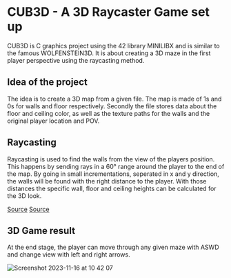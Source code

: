 # CUB3D - A 3D Raycaster Game set up

CUB3D is C graphics project using the 42 library MINILIBX and is similar to the famous WOLFENSTEIN3D. It is about creating a 3D maze in the first player perspective using the raycasting method.

## Idea of the project

The idea is to create a 3D map from a given file. The map is made of 1s and 0s for walls and floor respectively. Secondly the file stores data about the floor and ceiling color, as well as the texture paths for the walls and the original player location and POV.

## Raycasting 

Raycasting is used to find the walls from the view of the players position. This happens by sending rays in a 60° range around the player to the end of the map. By going in small incrementations, seperated in x and y direction, the walls will be found with the right distance to the player. With those distances the specific wall, floor and ceiling heights can be calculated for the 3D look.

[Source](https://github.com/vinibiavatti1/RayCastingTutorial)
[Source](https://en.wikipedia.org/wiki/Ray_casting)


## 3D Game result

At the end stage, the player can move through any given maze with ASWD and change view with left and right arrows. 

![Screenshot 2023-11-16 at 10 42 07](https://github.com/emmameinert/cub3d/assets/110816436/2540f912-35f0-456a-a6c5-6f128a8d6066)
